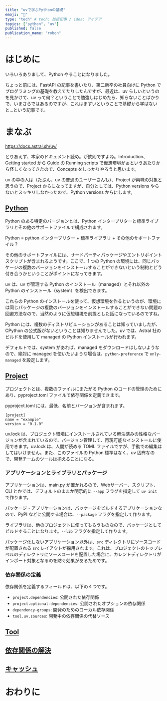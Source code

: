 ```yaml
---
title: "uvで学ぶPythonの基礎"
emoji: "🐍"
type: "tech" # tech: 技術記事 / idea: アイデア
topics: ["python", "uv"]
published: false
publication_name: "robon"
---
```


# はじめに

いろいろありまして、Python やることになりました。

ちょっと前には、FastAPI の記事を書いたり、第二新卒の社員向けに Python でプログラミングの基礎を教えてたりしたんですが、最近は、uv らしいというのを見かけて、uv って何？ということで勉強しはじめたら、知らないことばかりで、いまさらではあるのですが、これはまずいということで基礎から学ばないと…という記事です。

# まなぶ

https://docs.astral.sh/uv/

とりあえず、本家のドキュメント読め。が鉄則ですよね。Introduction、Getting started から Guide の Running scripts で仮想環境がぁというあたりから怪しくなってきたので、Concepts をしっかりやろうと思います。

uv の中の人は（たぶん、uv の普通のユーザーさんも）、Project が興味の対象と思うので、Project からになってますが、自分としては、Python versions やらないとスッキリしなかったので、Python versions からにします。

## [Python](https://docs.astral.sh/uv/concepts/python-versions/)

Python のある特定のバージョンとは、Python インタープリターと標準ライブラリとその他のサポートファイルで構成されます。

Python = python インタープリター + 標準ライブラリ + その他のサポートファイル？

その他のサポートファイルには、サードパーティパッケージやエントリポイントスクリプトが含まれるようです。ここで、1 つの Python の環境には、同じパッケージの複数のバージョンをインストールすることができないという制約とどう付き合うかということがポイントになってきます。

uv は、uv が管理する Python のインストール（managed）とそれ以外の Python のインストール（system）を検出できます。

これらの Python のインストールを使って、仮想環境を作るというのが、環境には同じパッケージの複数のバージョンをインストールすることができない問題の回避方法なので、当然のように仮想環境を前提とした話になっているのですね。

Python には、複数のディストリビューションがあることは知っていましたが、CPython の公式版がないということは知りませんでした。uv では、Astral 社のビルドを使用して managed の Python インストールが行われます。

デフォルトでは、system があれば、managed をダウンロードはしないようなので、絶対に managed を使いたいような場合は、`python-preference` で `only-managed` を設定します。

## [Project](https://docs.astral.sh/uv/concepts/projects/)

プロジェクトとは、複数のファイルにまたがる Python のコードの管理のためにあり、pyproject.toml ファイルで依存関係を定義できます。

pyproject.toml には、最低、名前とバージョンが含まれます。

```toml: pyproject.toml
[project]
name = "example"
version = "0.1.0"
```

uv.lock は、プロジェクト環境にインストールされている解決済みの性格なバージョンが含まれているので、バージョン管理して、再現可能なインストールに使用できます。uv.lock は、人間が読める TOML ファイルですが、手動での編集はしてはいけません。また、このファイルの Python 標準はなく、uv 固有なので、開発チームのツールは揃えることになる。

### アプリケーションとライブラリとパッケージ

アプリケーションは、main.py が置かれるので、Webサーバー、スクリプト、CLI とかでは、デフォルトのままか明示的に `--app` フラグを指定して `uv init` で作ります。

パッケージ・アプリケーションは、パッケージをビルドするアプリケーションなので、PyPI などに公開する場合は、`--package` フラグを指定して作ります。

ライブラリは、他のプロジェクトに使ってもらうものなので、パッケージとしてビルドすることになります。`--lib` フラグを指定して作ります。

パッケージ化しないアプリケーション以外は、`src` ディレクトリにソースコードが配置される `src` レイアウトが採用されます。これは、プロジェクトのトップレベルのディレクトリにソースコードを配置した場合に、カレントディレクトリがインポート対象となるのを防ぐ効果があるためです。

### 依存関係の定義

依存関係を定義するフィールドは、以下の４つです。
- `project.dependencies`: 公開された依存関係
- `project.optional-dependencies`: 公開されたオプションの依存関係
- `dependency-groups`: 開発のためのローカル依存関係
- `tool.uv.sources`: 開発中の依存関係の代替ソース



## [Tool](https://docs.astral.sh/uv/concepts/tools/)
## [依存関係の解決](https://docs.astral.sh/uv/concepts/resolution/)
## [キャッシュ](https://docs.astral.sh/uv/concepts/cache/)

# おわりに